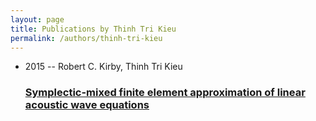 ```yaml
---
layout: page
title: Publications by Thinh Tri Kieu
permalink: /authors/thinh-tri-kieu
---
```


<ul class="post-list">
<li><span class='post-meta'>2015 -- Robert C. Kirby, Thinh Tri Kieu</span><h3><a class='post-link' href="{{ site.baseurl }}/symplectic-mixed-finite-element-approximation-of-linear-acoustic-wave-equations">Symplectic-mixed finite element approximation of linear acoustic wave equations</a></h3></li>

</ul>

